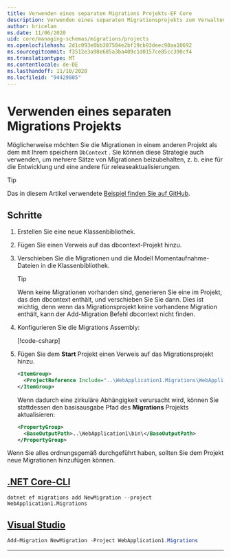 ```yaml
---
title: Verwenden eines separaten Migrations Projekts-EF Core
description: Verwenden eines separaten Migrationsprojekts zum Verwalten von Datenbankschemas mit Entity Framework Core
author: bricelam
ms.date: 11/06/2020
uid: core/managing-schemas/migrations/projects
ms.openlocfilehash: 2d1c093e0bb307584e2bf19cb93deec98aa10692
ms.sourcegitcommit: f3512e3a98e685a3ba409c1d0157ce85cc390cf4
ms.translationtype: MT
ms.contentlocale: de-DE
ms.lasthandoff: 11/10/2020
ms.locfileid: "94429805"
---
```

# <a name="using-a-separate-migrations-project"></a>Verwenden eines separaten Migrations Projekts

Möglicherweise möchten Sie die Migrationen in einem anderen Projekt als dem mit Ihrem speichern `DbContext` . Sie können diese Strategie auch verwenden, um mehrere Sätze von Migrationen beizubehalten, z. b. eine für die Entwicklung und eine andere für releaseaktualisierungen.

> [!TIP]
> Das in diesem Artikel verwendete [Beispiel finden Sie auf GitHub](https://github.com/dotnet/EntityFramework.Docs/tree/master/samples/core/Schemas/ThreeProjectMigrations).

## <a name="steps"></a>Schritte

1. Erstellen Sie eine neue Klassenbibliothek.

2. Fügen Sie einen Verweis auf das dbcontext-Projekt hinzu.

3. Verschieben Sie die Migrationen und die Modell Momentaufnahme-Dateien in die Klassenbibliothek.
   > [!TIP]
   > Wenn keine Migrationen vorhanden sind, generieren Sie eine im Projekt, das den dbcontext enthält, und verschieben Sie Sie dann.
   > Dies ist wichtig, denn wenn das Migrationsprojekt keine vorhandene Migration enthält, kann der Add-Migration Befehl dbcontext nicht finden.

4. Konfigurieren Sie die Migrations Assembly:

   [!code-csharp[](../../../../samples/core/Schemas/ThreeProjectMigrations/WebApplication1/Startup.cs#snippet_MigrationsAssembly)]

5. Fügen Sie dem **Start** Projekt einen Verweis auf das Migrationsprojekt hinzu.

   ```xml
   <ItemGroup>
     <ProjectReference Include="..\WebApplication1.Migrations\WebApplication1.Migrations.csproj">
   </ItemGroup>
   ```

   Wenn dadurch eine zirkuläre Abhängigkeit verursacht wird, können Sie stattdessen den basisausgabe Pfad des **Migrations** Projekts aktualisieren:

   ```xml
   <PropertyGroup>
     <BaseOutputPath>..\WebApplication1\bin\</BaseOutputPath>
   </PropertyGroup>
   ```

Wenn Sie alles ordnungsgemäß durchgeführt haben, sollten Sie dem Projekt neue Migrationen hinzufügen können.

## <a name="net-core-cli"></a>[.NET Core-CLI](#tab/dotnet-core-cli)

```dotnetcli
dotnet ef migrations add NewMigration --project WebApplication1.Migrations
```

## <a name="visual-studio"></a>[Visual Studio](#tab/vs)

```powershell
Add-Migration NewMigration -Project WebApplication1.Migrations
```

***
